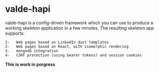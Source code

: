 # valde-hapi

valde-hapi is a config-driven framework which you can use to produce a working skeleton application
in a few minutes. The resulting skeleton app supports:

```
1-   Web pages based on LinkedIn dust templates
2-   Web pages based on React, with isomorphic rendering
3-   mongodb integration
4-   CSRF protection (using bearer tokens) and session cookies
```

**This is work in porgress**
